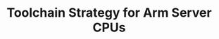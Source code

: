 ---
categories:
- bkk19
description: Toolchain software forms the base of any development platform ranging
  from embedded devices all the way up to servers. The way to plan for toolchain enablement
  and integration however is very different as we go from embedded to the server ecosystem.
  In this session we look at how releases for various toolchain components (such as
  gcc, glibc and binutils) work and how they interact with server distributions.
image:
  featured: 'true'
  path: /assets/images/featured-images/bkk19/BKK19-418.png
session_attendee_num: '6'
session_id: BKK19-418
session_room: Session Room 2 (Lotus 3-4)
session_slot:
  end_time: '2019-04-04 12:25:00'
  start_time: '2019-04-04 12:00:00'
session_speakers:
- speaker_bio: Tech Lead at Linaro, Maintainer of the GNU C Library<br>Siddhesh Poyarekar
    is a toolchain hacker and a Tech Lead at Linaro, managing a team of toolchain
    wizards. He is a maintainer of the GNU C Library and has been actively involved
    in server distribution maintenance and performance for over a decade.
  speaker_company: Linaro
  speaker_image: /assets/images/speakers/bkk19/siddhesh-poyarekar.jpg
  speaker_location: ''
  speaker_name: Siddhesh Poyarekar
  speaker_position: Tech Lead
  speaker_username: siddhesh.poyarekar
session_track: Data Center
tag: session
tags:
- Tools
title: Toolchain Strategy for Arm Server CPUs
---